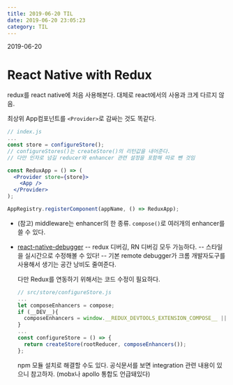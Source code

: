 ```yaml
---
title: 2019-06-20 TIL
date: 2019-06-20 23:05:23
category: TIL
---
```


2019-06-20

# React Native with Redux

redux를 react native에 처음 사용해본다. 대체로 react에서의 사용과 크게 다르지 않음.

최상위 App컴포넌트를 `<Provider>`로 감싸는 것도 똑같다.

```jsx
// index.js
...
const store = configureStore();
// configureStores()는 createStore()의 리턴값을 내어준다.
// 다만 인자로 넘길 reducer와 enhancer 관련 설정을 포함해 따로 뺀 것임

const ReduxApp = () => (
  <Provider store={store}>
    <App />
  </Provider>
);

AppRegistry.registerComponent(appName, () => ReduxApp);
```

- (참고) middleware는 enhancer의 한 종류.
`compose()`로 여러개의 enhancer를 쓸 수 있다. 

- [react-native-debugger](https://github.com/jhen0409/react-native-debugger)
-- redux 디버깅, RN 디버깅 모두 가능하다.
-- 스타일을 실시간으로 수정해볼 수 있다!
-- 기본 remote debugger가 크롬 개발자도구를 사용해서 생기는 공간 낭비도 줄여준다.

  다만 Redux를 연동하기 위해서는 코드 수정이 필요하다.
  ```javascript
  // src/store/configureStore.js
  ...
  let composeEnhancers = compose;
  if (__DEV__){
    composeEnhancers = window.__REDUX_DEVTOOLS_EXTENSION_COMPOSE__ || compose;
  }
  ...
  const configureStore = () => {
    return createStore(rootReducer, composeEnhancers());
  };
  ```
    npm 모듈 설치로 해결할 수도 있다.
    공식문서를 보면 integration 관련 내용이 있으니 참고하자. (mobx나 apollo 통합도 언급돼있다)



